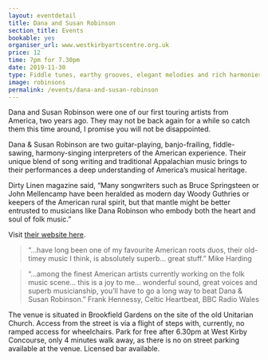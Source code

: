 ```yaml
---
layout: eventdetail
title: Dana and Susan Robinson
section_title: Events
bookable: yes
organiser_url: www.westkirbyartscentre.org.uk
price: 12
time: 7pm for 7.30pm
date: 2019-11-30
type: Fiddle tunes, earthy grooves, elegant melodies and rich harmonies
image: robinsons
permalink: /events/dana-and-susan-robinson
---
```


Dana and Susan Robinson were one of our first touring artists from America, two years ago. They may not be back again for a while so catch them this time around, I promise you will not be disappointed.

Dana & Susan Robinson are two guitar-playing, banjo-frailing, fiddle-sawing, harmony-singing interpreters of the American experience. Their unique blend of song writing and traditional
Appalachian music brings to their performances a deep understanding of America’s musical heritage.

Dirty Linen magazine said, “Many songwriters such as Bruce Springsteen or John Mellencamp have been heralded as modern day Woody Guthries or keepers of the American rural spirit,
but that mantle might be better entrusted to musicians like Dana Robinson who embody both the heart and soul of folk music.”

Visit [their website here]( http://www.robinsongs.com).

> “…have long been one of my favourite American roots duos, their old-timey music I think, is absolutely superb… great stuff.” Mike Harding

> “…among the finest American artists currently working on the folk music scene… this is a joy to me… wonderful sound, great voices and superb musicianship, you’ll have to go a long way to beat Dana & Susan Robinson.” Frank Hennessy, Celtic Heartbeat, BBC Radio Wales

The venue is situated in Brookfield Gardens on the site of the old Unitarian Church. Access from the street is via a flight of steps with, currently, no ramped access for wheelchairs. Park for free after 6.30pm at West Kirby Concourse, only 4 minutes walk away, as there is no on street parking available at the venue. Licensed bar available.
